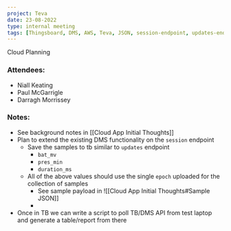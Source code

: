 ```yaml
---
project: Teva
date: 23-08-2022
type: internal meeting
tags: [Thingsboard, DMS, AWS, Teva, JSON, session-endpoint, updates-endpoint]
---
```



Cloud Planning

### Attendees:
- Niall Keating
- Paul McGarrigle
- Darragh Morrissey


### Notes:
- See background notes in [[Cloud App Initial Thoughts]]
- Plan to extend the existing DMS functionality on the `session` endpoint
	- Save the samples to tb similar to `updates` endpoint
		- `bat_mv`
		- `pres_min`
		- `duration_ms`
	- All of the above values should use the single `epoch` uploaded for the collection of samples
		- See sample payload in ![[Cloud App Initial Thoughts#Sample JSON]]
		- 
- Once in TB we can write a script to poll TB/DMS API from test laptop and generate a table/report from there